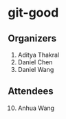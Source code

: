 # git-good

## Organizers

1. Aditya Thakral
2. Daniel Chen
3. Daniel Wang

## Attendees
10. Anhua Wang 
